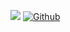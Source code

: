![](https://github-profile-summary-cards.vercel.app/api/cards/profile-details?username=akichika1110&theme=2077)
[![Github](https://img.shields.io/badge/--FFFFFF?style=social&logo=github&label=Follow%20akichika1110)](https://github.com/akichika1110)

